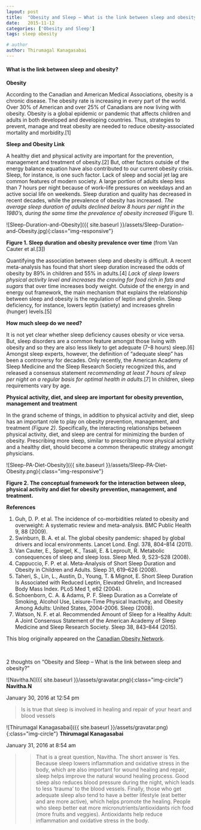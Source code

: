 ```yaml
---
layout: post
title:  "Obesity and Sleep – What is the link between sleep and obesity?"
date:   2015-11-12
categories: ['Obesity and Sleep']
tags: sleep obesity

# author
author: Thirumagal Kanagasabai
---
```


####	What is the link between sleep and obesity?

**Obesity**

According to the Canadian and American Medical Associations, obesity is a chronic disease. The obesity rate is increasing in every part of the world. Over 30% of American and over 25% of Canadians are now living with obesity. Obesity is a global epidemic or pandemic that <!-- more --> affects children and adults in both developed and developing countries. Thus, strategies to prevent, manage and treat obesity are needed to reduce obesity-associated mortality and morbidity.[1]


**Sleep and Obesity Link**

A healthy diet and physical activity are important for the prevention, management and treatment of obesity.[2] But, other factors outside of the energy balance equation have also contributed to our current obesity crisis. Sleep, for instance, is one such factor. Lack of sleep and social jet lag are common features of modern society. A large portion of adults sleep less than 7 hours per night because of work–life pressures on weekdays and an active social life on weekends. Sleep duration and quality has decreased in recent decades, while the prevalence of obesity has increased. *The average sleep duration of adults declined below 8 hours per night in the 1980’s, during the same time the prevalence of obesity increased* (Figure 1).

![Sleep-Duration-and-Obesity]({{ site.baseurl }}/assets/Sleep-Duration-and-Obesity.jpg){:class="img-responsive"}

**Figure 1. Sleep duration and obesity prevalence over time** (from Van Cauter et al.[3])

Quantifying the association between sleep and obesity is difficult. A recent meta-analysis has found that short sleep duration increased the odds of obesity by 89% in children and 55% in adults.[4] *Lack of sleep lowers physical activity level and increases the craving for food rich in fats and sugars* that over time increases body weight. Outside of the energy in and energy out framework, the main mechanism that explains the relationship between sleep and obesity is the regulation of leptin and ghrelin. Sleep deficiency, for instance, lowers leptin (satiety) and increases ghrelin (hunger) levels.[5]

**How much sleep do we need?**

It is not yet clear whether sleep deficiency causes obesity or vice versa. But, sleep disorders are a common feature amongst those living with obesity and so they are also less likely to get  adequate (7–8 hours) sleep.[6] Amongst sleep experts, however, the definition of “adequate sleep” has been a controversy for decades. Only recently, the American Academy of Sleep Medicine and the Sleep Research Society recognized this, and released a consensus statement *recommending at least 7 hours of sleep per night on a regular basis for optimal health in adults.*[7] In children, sleep requirements vary by age.

**Physical activity, diet, and sleep are important for obesity prevention, management and treatment**

In the grand scheme of things, in addition to physical activity and diet, sleep has an important role to play on obesity prevention, management, and treatment *(Figure 2)*. Specifically, the interacting relationships between physical activity, diet, and sleep are central for minimizing the burden of obesity. Prescribing more sleep, similar to prescribing more physical activity and a healthy diet, should become a common therapeutic strategy amongst physicians.

![Sleep-PA-Diet-Obesity]({{ site.baseurl }}/assets/Sleep-PA-Diet-Obesity.png){:class="img-responsive"}

**Figure 2. The conceptual framework for the interaction between sleep, physical activity and diet for obesity prevention, management, and treatment.**

**References**

1.	Guh, D. P. et al. The incidence of co-morbidities related to obesity and overweight: A systematic review and meta-analysis. BMC Public Health 9, 88 (2009).
1.	Swinburn, B. A. et al. The global obesity pandemic: shaped by global drivers and local environments. Lancet Lond. Engl. 378, 804–814 (2011).
1.	Van Cauter, E., Spiegel, K., Tasali, E. & Leproult, R. Metabolic consequences of sleep and sleep loss. Sleep Med. 9, S23–S28 (2008).
1.	Cappuccio, F. P. et al. Meta-Analysis of Short Sleep Duration and Obesity in Children and Adults. Sleep 31, 619–626 (2008).
1.	Taheri, S., Lin, L., Austin, D., Young, T. & Mignot, E. Short Sleep Duration Is Associated with Reduced Leptin, Elevated Ghrelin, and Increased Body Mass Index. PLoS Med 1, e62 (2004).
1.	Schoenborn, C. A. & Adams, P. F. Sleep Duration as a Correlate of Smoking, Alcohol Use, Leisure-Time Physical Inactivity, and Obesity Among Adults: United States, 2004-2006. Sleep (2008).
1.	Watson, N. F. et al. Recommended Amount of Sleep for a Healthy Adult: A Joint Consensus Statement of the American Academy of Sleep Medicine and Sleep Research Society. Sleep 38, 843–844 (2015).


This blog originally appeared on the [Canadian Obesity Network](http://www.obesitynetwork.ca/obesity-and-sleep-what-is-the-link-between-sleep-and-obesity-11-10-2015).

<br/>

2 thoughts on “Obesity and Sleep – What is the link between sleep and obesity?”


![Navitha.N]({{ site.baseurl }}/assets/gravatar.png){:class="img-circle"} 
**Navitha.N** 

January 30, 2016 at 12:54 pm

> Is is true that sleep is involved in healing and repair of your heart and blood vessels

![Thirumagal Kanagasabai]({{ site.baseurl }}/assets/gravatar.png){:class="img-circle"} 
**Thirumagal Kanagasabai**

January 31, 2016 at 8:54 am

>> That is a great question, Navitha. The short answer is Yes. Because sleep lowers inflammation and oxidative stress in the body, which are also important for wound healing and repair, sleep helps improve the natural wound healing process. Good sleep also reduces blood pressure during the night, which leads to less ‘trauma’ to the blood vessels. Finally, those who get adequate sleep also tend to have a better lifestyle (eat better and are more active), which helps promote the healing. People who sleep better eat more micronutrients/antioxidants rich food (more fruits and veggies). Antioxidants help reduce inflammation and oxidative stress in the body.
